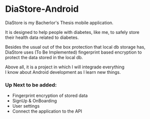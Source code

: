 # DiaStore-Android

<p>DiaStore is my Bacherlor's Thesis mobile application.</p>
<p>It is designed to help people with diabetes, like me, to safely store<br>
their health data related to diabetes.</p>
<p>Besides the usual out of the box protection that local db storage has,<br>
DiaStore uses (To Be Implemented) fingerprint based encryption to<br>
protect the data stored in the local db.</p>
<p>Above all, it is a project in which I will integrade everything<br>
I know about Android development as I learn new things.</p>

<h3>Up Next to be added:</h3>
<ul>
  <li>Fingerprint encryption of stored data</li>
  <li>SignUp & OnBoarding</li>
  <li>User settings</li>
  <li>Connect the application to the API</li>
</ul>
